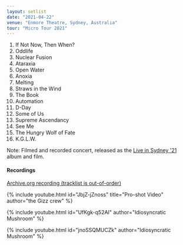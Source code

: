 ```yaml
---
layout: setlist
date: "2021-04-22"
venue: "Enmore Theatre, Sydney, Australia"
tour: "Micro Tour 2021"
---
```



 1. If Not Now, Then When?
 2. Oddlife
 3. Nuclear Fusion
 4. Ataraxia
 5. Open Water
 6. Anoxia
 7. Melting
 8. Straws in the Wind
 9. The Book
10. Automation
11. D-Day
12. Some of Us
13. Supreme Ascendancy
14. See Me
15. The Hungry Wolf of Fate
16. K.G.L.W.

Note: Filmed and recorded concert, released as the [Live in Sydney '21](/releases/live-in-sydney-2021) album and film.

#### Recordings

[Archive.org recording (tracklist is out-of-order)](https://archive.org/details/kg2021-04-22)

{% include youtube.html id="JbjZ-jZnoss" title="Pro-shot Video" author="the Gizz crew" %}

{% include youtube.html id="UfKgk-q52AI" author="Idiosyncratic Mushroom" %}

{% include youtube.html id="jnoSSQMUCZk" author="Idiosyncratic Mushroom" %}
